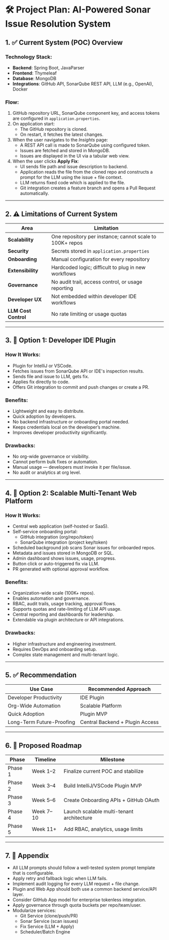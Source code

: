 # 🛠️ Project Plan: AI-Powered Sonar Issue Resolution System

## 1. ✅ Current System (POC) Overview

### Technology Stack:
- **Backend**: Spring Boot, JavaParser
- **Frontend**: Thymeleaf
- **Database**: MongoDB
- **Integrations**: GitHub API, SonarQube REST API, LLM (e.g., OpenAI), Docker

### Flow:
1. GitHub repository URL, SonarQube component key, and access tokens are configured in `application.properties`.
2. On application start:
    - The GitHub repository is cloned.
    - On restart, it fetches the latest changes.
3. When the user navigates to the *Insights* page:
    - A REST API call is made to SonarQube using configured token.
    - Issues are fetched and stored in MongoDB.
    - Issues are displayed in the UI via a tabular web view.
4. When the user clicks **Apply Fix**:
    - UI sends file path and issue description to backend.
    - Application reads the file from the cloned repo and constructs a prompt for the LLM using the issue + file context.
    - LLM returns fixed code which is applied to the file.
    - Git integration creates a feature branch and opens a Pull Request automatically.

---

## 2. ⚠️ Limitations of Current System

| Area                 | Limitation                                                   |
|----------------------|--------------------------------------------------------------|
| **Scalability**       | One repository per instance; cannot scale to 100K+ repos     |
| **Security**          | Secrets stored in `application.properties`                  |
| **Onboarding**        | Manual configuration for every repository                   |
| **Extensibility**     | Hardcoded logic; difficult to plug in new workflows         |
| **Governance**        | No audit trail, access control, or usage reporting          |
| **Developer UX**      | Not embedded within developer IDE workflows                 |
| **LLM Cost Control**  | No rate limiting or usage quotas                            |

---

## 3. 🧩 Option 1: Developer IDE Plugin

### How It Works:
- Plugin for IntelliJ or VSCode.
- Fetches issues from SonarQube API or IDE's inspection results.
- Sends file and issue to LLM, gets fix.
- Applies fix directly to code.
- Offers Git integration to commit and push changes or create a PR.

### Benefits:
- Lightweight and easy to distribute.
- Quick adoption by developers.
- No backend infrastructure or onboarding portal needed.
- Keeps credentials local on the developer’s machine.
- Improves developer productivity significantly.

### Drawbacks:
- No org-wide governance or visibility.
- Cannot perform bulk fixes or automation.
- Manual usage — developers must invoke it per file/issue.
- No audit or analytics at org level.

---

## 4. 🏢 Option 2: Scalable Multi-Tenant Web Platform

### How It Works:
- Central web application (self-hosted or SaaS).
- Self-service onboarding portal:
    - GitHub integration (org/repo/token)
    - SonarQube integration (project key/token)
- Scheduled background job scans Sonar issues for onboarded repos.
- Metadata and issues stored in MongoDB or SQL.
- Admin dashboard shows issues, usage, progress.
- Button click or auto-triggered fix via LLM.
- PR generated with optional approval workflow.

### Benefits:
- Organization-wide scale (100K+ repos).
- Enables automation and governance.
- RBAC, audit trails, usage tracking, approval flows.
- Supports quotas and rate-limiting of LLM API usage.
- Central reporting and dashboards for leadership.
- Extendable via plugin architecture or API integrations.

### Drawbacks:
- Higher infrastructure and engineering investment.
- Requires DevOps and onboarding setup.
- Complex state management and multi-tenant logic.

---

## 5. ✅ Recommendation

| Use Case                      | Recommended Approach            |
|-------------------------------|---------------------------------|
| Developer Productivity        | IDE Plugin                      |
| Org-Wide Automation           | Scalable Platform               |
| Quick Adoption                | Plugin MVP                      |
| Long-Term Future-Proofing     | Central Backend + Plugin Access |

---

## 6. 📅 Proposed Roadmap

| Phase      | Timeline     | Milestone                                     |
|------------|--------------|-----------------------------------------------|
| Phase 1    | Week 1–2     | Finalize current POC and stabilize            |
| Phase 2    | Week 3–4     | Build IntelliJ/VSCode Plugin MVP             |
| Phase 3    | Week 5–6     | Create Onboarding APIs + GitHub OAuth        |
| Phase 4    | Week 7–10    | Launch scalable multi-tenant architecture     |
| Phase 5    | Week 11+     | Add RBAC, analytics, usage limits             |

---

## 7. 📝 Appendix

- All LLM prompts should follow a well-tested system prompt template that is configurable.
- Apply retry and fallback logic when LLM fails.
- Implement audit logging for every LLM request + file change.
- Plugin and Web App should both use a common backend service/API layer.
- Consider GitHub App model for enterprise tokenless integration.
- Apply governance through quota buckets per repo/team/user.
- Modularize services:
    - Git Service (clone/push/PR)
    - Sonar Service (scan issues)
    - Fix Service (LLM + Apply)
    - Scheduler/Batch Engine